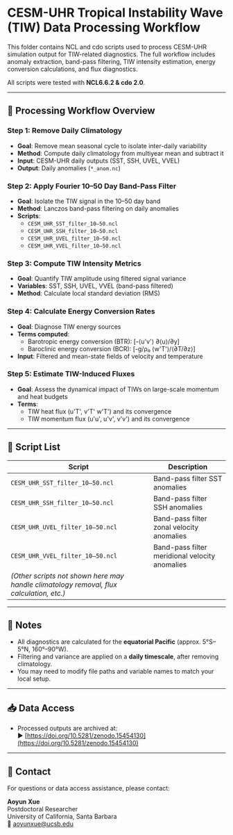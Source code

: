 # CESM-UHR Tropical Instability Wave (TIW) Data Processing Workflow

This folder contains NCL and cdo scripts used to process CESM-UHR simulation output for TIW-related diagnostics. The full workflow includes anomaly extraction, band-pass filtering, TIW intensity estimation, energy conversion calculations, and flux diagnostics.

All scripts were tested with **NCL6.6.2 & cdo 2.0**.

---

## 🔁 Processing Workflow Overview

### **Step 1: Remove Daily Climatology**
- **Goal**: Remove mean seasonal cycle to isolate inter-daily variability
- **Method**: Compute daily climatology from multiyear mean and subtract it
- **Input**: CESM-UHR daily outputs (SST, SSH, UVEL, VVEL)
- **Output**: Daily anomalies (`*_anom.nc`)

### **Step 2: Apply Fourier 10–50 Day Band-Pass Filter**
- **Goal**: Isolate the TIW signal in the 10–50 day band
- **Method**: Lanczos band-pass filtering on daily anomalies
- **Scripts**:
  - `CESM_UHR_SST_filter_10–50.ncl`
  - `CESM_UHR_SSH_filter_10–50.ncl`
  - `CESM_UHR_UVEL_filter_10–50.ncl`
  - `CESM_UHR_VVEL_filter_10–50.ncl`

### **Step 3: Compute TIW Intensity Metrics**
- **Goal**: Quantify TIW amplitude using filtered signal variance
- **Variables**: SST, SSH, UVEL, VVEL (band-pass filtered)
- **Method**: Calculate local standard deviation (RMS)

### **Step 4: Calculate Energy Conversion Rates**
- **Goal**: Diagnose TIW energy sources
- **Terms computed**:
  - Barotropic energy conversion (BTR): \[-⟨u'v'⟩ ∂⟨u⟩/∂y\]
  - Baroclinic energy conversion (BCR): \[-g/ρ₀ ⟨w'T'⟩/⟨∂T/∂z⟩\]
- **Input**: Filtered and mean-state fields of velocity and temperature

### **Step 5: Estimate TIW-Induced Fluxes**
- **Goal**: Assess the dynamical impact of TIWs on large-scale momentum and heat budgets
- **Terms**:
  - TIW heat flux (u'T', v'T' w'T') and its convergence
  - TIW momentum flux (u'u', u'v', v'v') and its convergence

---

## 📂 Script List

| Script | Description |
|--------|-------------|
| `CESM_UHR_SST_filter_10–50.ncl` | Band-pass filter SST anomalies |
| `CESM_UHR_SSH_filter_10–50.ncl` | Band-pass filter SSH anomalies |
| `CESM_UHR_UVEL_filter_10–50.ncl` | Band-pass filter zonal velocity anomalies |
| `CESM_UHR_VVEL_filter_10–50.ncl` | Band-pass filter meridional velocity anomalies |
| _(Other scripts not shown here may handle climatology removal, flux calculation, etc.)_ |

---

## 📌 Notes

- All diagnostics are calculated for the **equatorial Pacific** (approx. 5°S–5°N, 160°–90°W).
- Filtering and variance are applied on a **daily timescale**, after removing climatology.
- You may need to modify file paths and variable names to match your local setup.

---

## 📥 Data Access

- Processed outputs are archived at:  
  ▶ [https://doi.org/10.5281/zenodo.15454130](https://doi.org/10.5281/zenodo.15454130)  

---

## 📧 Contact

For questions or data access assistance, please contact:

**Aoyun Xue**  
Postdoctoral Researcher  
University of California, Santa Barbara  
📧 aoyunxue@ucsb.edu

